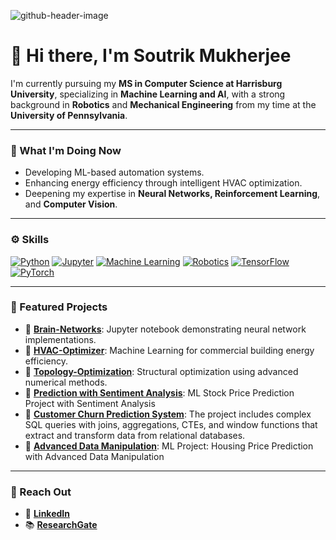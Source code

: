 
![github-header-image](https://github.com/user-attachments/assets/b9c4bc56-0de5-42ec-a4ec-b79df62f8065)


# 👋 Hi there, I'm Soutrik Mukherjee

I'm currently pursuing my **MS in Computer Science at Harrisburg University**, specializing in **Machine Learning and AI**, with a strong background in **Robotics** and **Mechanical Engineering** from my time at the **University of Pennsylvania**.

---

### 🚀 What I'm Doing Now
- Developing ML-based automation systems.
- Enhancing energy efficiency through intelligent HVAC optimization.
- Deepening my expertise in **Neural Networks, Reinforcement Learning**, and **Computer Vision**.

---

### ⚙️ Skills

[![Python](https://img.shields.io/badge/-Python-3776AB?logo=python&logoColor=white)](https://www.python.org/)
[![Jupyter](https://img.shields.io/badge/-Jupyter-F37626?logo=jupyter&logoColor=white)](https://jupyter.org/)
[![Machine Learning](https://img.shields.io/badge/-Machine%20Learning-009688?logo=scikit-learn&logoColor=white)](https://scikit-learn.org/)
[![Robotics](https://img.shields.io/badge/-Robotics-FF6F00?logo=ros&logoColor=white)](https://www.ros.org/)
[![TensorFlow](https://img.shields.io/badge/-TensorFlow-FF6F00?logo=tensorflow&logoColor=white)](https://www.tensorflow.org/)
[![PyTorch](https://img.shields.io/badge/-PyTorch-EE4C2C?logo=pytorch&logoColor=white)](https://pytorch.org/)

---

### 🌟 Featured Projects

- 🔬 [**Brain-Networks**](https://github.com/SoutrikMukherjee/Brain-Networks): Jupyter notebook demonstrating neural network implementations.
- 🏢 [**HVAC-Optimizer**](https://github.com/SoutrikMukherjee/HVAC-Optimizer): Machine Learning for commercial building energy efficiency.
- 🧠 [**Topology-Optimization**](https://github.com/SoutrikMukherjee/Topology-Optimization): Structural optimization using advanced numerical methods.
- 🤑 [**Prediction with Sentiment Analysis**](https://github.com/SoutrikMukherjee/ML-Stock-Price-Prediction): ML Stock Price Prediction Project with Sentiment Analysis
- 👥 [**Customer Churn Prediction System**](https://github.com/SoutrikMukherjee/Customer-Churn-Prediction-System): The project includes complex SQL queries with joins, aggregations, CTEs, and window functions that extract and transform data from relational databases.
- 📖 [**Advanced Data Manipulation**](https://github.com/SoutrikMukherjee/Housing-Prince-with-Advanced-Data-Manipulation-): ML Project: Housing Price Prediction with Advanced Data Manipulation

---

### 🤝 Reach Out

- 🔗 [**LinkedIn**](https://linkedin.com/in/soutrik-mukherjee)
- 📚 [**ResearchGate**](https://www.researchgate.net/profile/Soutrik-Mukherjee-3?ev=hdr_xprf)




